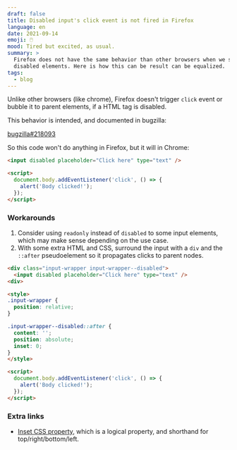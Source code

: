 ```yaml
---
draft: false
title: Disabled input's click event is not fired in Firefox
language: en
date: 2021-09-14
emoji: 🖱️
mood: Tired but excited, as usual.
summary: >
  Firefox does not have the same behavior than other browsers when we speak about
  disabled elements. Here is how this can be result can be equalized.
tags:
  - blog
---
```


Unlike other browsers (like chrome), Firefox doesn't trigger `click` event or bubble it to parent elements, if a HTML tag is disabled.

This behavior is intended, and documented in bugzilla:

[bugzilla#218093](https://bugzilla.mozilla.org/show_bug.cgi?id=218093)

So this code won't do anything in Firefox, but it will in Chrome:

```html
<input disabled placeholder="Click here" type="text" />

<script>
  document.body.addEventListener('click', () => {
    alert('Body clicked!');
  });
</script>
```

### Workarounds

1. Consider using `readonly` instead of `disabled` to some input elements, which may make sense depending on the use case.
2. With some extra HTML and CSS, surround the input with a `div` and the `::after` pseudoelement so it propagates clicks to parent nodes.

```html
<div class="input-wrapper input-wrapper--disabled">
  <input disabled placeholder="Click here" type="text" />
<div>

<style>
.input-wrapper {
  position: relative;
}

.input-wrapper--disabled::after {
  content: '';
  position: absolute;
  inset: 0;
}
</style>

<script>
  document.body.addEventListener('click', () => {
    alert('Body clicked!');
  });
</script>
```

### Extra links

- [Inset CSS property](https://developer.mozilla.org/en-US/docs/Web/CSS/inset), which is a logical property, and shorthand for top/right/bottom/left.
